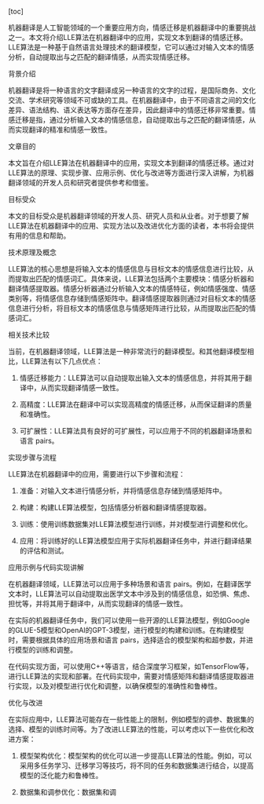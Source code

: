 
[toc]                    
                
                
机器翻译是人工智能领域的一个重要应用方向，情感迁移是机器翻译中的重要挑战之一。本文将介绍LLE算法在机器翻译中的应用，实现文本到翻译的情感迁移。LLE算法是一种基于自然语言处理技术的翻译模型，它可以通过对输入文本的情感分析，自动提取出与之匹配的翻译情感，从而实现情感迁移。

背景介绍

机器翻译是将一种语言的文字翻译成另一种语言的文字的过程，是国际商务、文化交流、学术研究等领域不可或缺的工具。在机器翻译中，由于不同语言之间的文化差异、语法结构、语义表达等方面存在差异，因此翻译中的情感迁移非常重要。情感迁移是指，通过分析输入文本的情感信息，自动提取出与之匹配的翻译情感，从而实现翻译的精准和情感一致性。

文章目的

本文旨在介绍LLE算法在机器翻译中的应用，实现文本到翻译的情感迁移。通过对LLE算法的原理、实现步骤、应用示例、优化与改进等方面进行深入讲解，为机器翻译领域的开发人员和研究者提供参考和借鉴。

目标受众

本文的目标受众是机器翻译领域的开发人员、研究人员和从业者。对于想要了解LLE算法在机器翻译中的应用、实现方法以及改进优化方面的读者，本书将会提供有用的信息和帮助。

技术原理及概念

LLE算法的核心思想是将输入文本的情感信息与目标文本的情感信息进行比较，从而提取出匹配的情感词汇。具体来说，LLE算法包括两个主要模块：情感分析器和翻译情感提取器。情感分析器通过分析输入文本的情感特征，例如情感强度、情感类别等，将情感信息存储到情感矩阵中。翻译情感提取器则通过对目标文本的情感信息进行分析，将目标文本的情感信息与情感矩阵进行比较，从而提取出匹配的情感词汇。

相关技术比较

当前，在机器翻译领域，LLE算法是一种非常流行的翻译模型。和其他翻译模型相比，LLE算法有以下几点优点：

1. 情感迁移能力：LLE算法可以自动提取出输入文本的情感信息，并将其用于翻译中，从而实现翻译情感一致性。

2. 高精度：LLE算法在翻译中可以实现高精度的情感迁移，从而保证翻译的质量和准确性。

3. 可扩展性：LLE算法具有良好的可扩展性，可以应用于不同的机器翻译场景和语言 pairs。

实现步骤与流程

LLE算法在机器翻译中的应用，需要进行以下步骤和流程：

1. 准备：对输入文本进行情感分析，并将情感信息存储到情感矩阵中。

2. 构建：构建LLE算法模型，包括情感分析器和翻译情感提取器。

3. 训练：使用训练数据集对LLE算法模型进行训练，并对模型进行调整和优化。

4. 应用：将训练好的LLE算法模型应用于实际机器翻译任务中，并进行翻译结果的评估和测试。

应用示例与代码实现讲解

在机器翻译领域，LLE算法可以应用于多种场景和语言 pairs。例如，在翻译医学文本时，LLE算法可以自动提取出医学文本中涉及到的情感信息，如恐惧、焦虑、担忧等，并将其用于翻译中，从而实现翻译的情感一致性。

在实际的机器翻译任务中，我们可以使用一些开源的LLE算法模型，例如Google的GLUE-5模型和OpenAI的GPT-3模型，进行模型的构建和训练。在构建模型时，需要根据具体的应用场景和语言 pairs，选择适合的模型架构和超参数，并进行模型的训练和调整。

在代码实现方面，可以使用C++等语言，结合深度学习框架，如TensorFlow等，进行LLE算法的实现和部署。在代码实现中，需要对情感矩阵和翻译情感提取器进行实现，以及对模型进行优化和调整，以确保模型的准确性和鲁棒性。

优化与改进

在实际应用中，LLE算法可能存在一些性能上的限制，例如模型的调参、数据集的选择、模型的训练时间等。为了改进LLE算法的性能，可以考虑以下一些优化和改进方案：

1. 模型架构优化：模型架构的优化可以进一步提高LLE算法的性能。例如，可以采用多任务学习、迁移学习等技巧，将不同的任务和数据集进行结合，以提高模型的泛化能力和鲁棒性。

2. 数据集和调参优化：数据集和调

